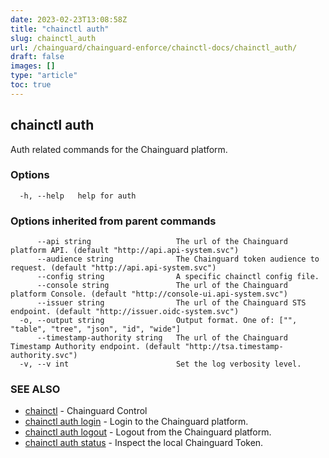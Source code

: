 ```yaml
---
date: 2023-02-23T13:08:58Z
title: "chainctl auth"
slug: chainctl_auth
url: /chainguard/chainguard-enforce/chainctl-docs/chainctl_auth/
draft: false
images: []
type: "article"
toc: true
---
```

## chainctl auth

Auth related commands for the Chainguard platform.

### Options

```
  -h, --help   help for auth
```

### Options inherited from parent commands

```
      --api string                   The url of the Chainguard platform API. (default "http://api.api-system.svc")
      --audience string              The Chainguard token audience to request. (default "http://api.api-system.svc")
      --config string                A specific chainctl config file.
      --console string               The url of the Chainguard platform Console. (default "http://console-ui.api-system.svc")
      --issuer string                The url of the Chainguard STS endpoint. (default "http://issuer.oidc-system.svc")
  -o, --output string                Output format. One of: ["", "table", "tree", "json", "id", "wide"]
      --timestamp-authority string   The url of the Chainguard Timestamp Authority endpoint. (default "http://tsa.timestamp-authority.svc")
  -v, --v int                        Set the log verbosity level.
```

### SEE ALSO

* [chainctl](/chainguard/chainguard-enforce/chainctl-docs/chainctl/)	 - Chainguard Control
* [chainctl auth login](/chainguard/chainguard-enforce/chainctl-docs/chainctl_auth_login/)	 - Login to the Chainguard platform.
* [chainctl auth logout](/chainguard/chainguard-enforce/chainctl-docs/chainctl_auth_logout/)	 - Logout from the Chainguard platform.
* [chainctl auth status](/chainguard/chainguard-enforce/chainctl-docs/chainctl_auth_status/)	 - Inspect the local Chainguard Token.

